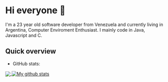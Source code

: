 # Hi everyone :wave:

I'm a 23 year old software developer from Venezuela and currently living in Argentina, Computer Enviroment Enthusiast.
I mainly code in Java, Javascript and C.

## Quick overview
* GitHub stats:  
<a href="https://github.com/anuraghazra/github-readme-stats">
  <!-- Change the `github-readme-stats.anuraghazra1.vercel.app` to `github-readme-stats.vercel.app`  -->
  <img align="center" src="https://github-readme-stats.vercel.app/api/top-langs/?username=Wolffoner&langs_count=8" />
</a>
<a href="https://github.com/anuraghazra/github-readme-stats">
  <img align="center" src="https://github-readme-stats.anuraghazra1.vercel.app/api?username=Wolffoner&show_icons=true&line_height=27&include_all_commits=true" alt="My github stats" />
</a>  
